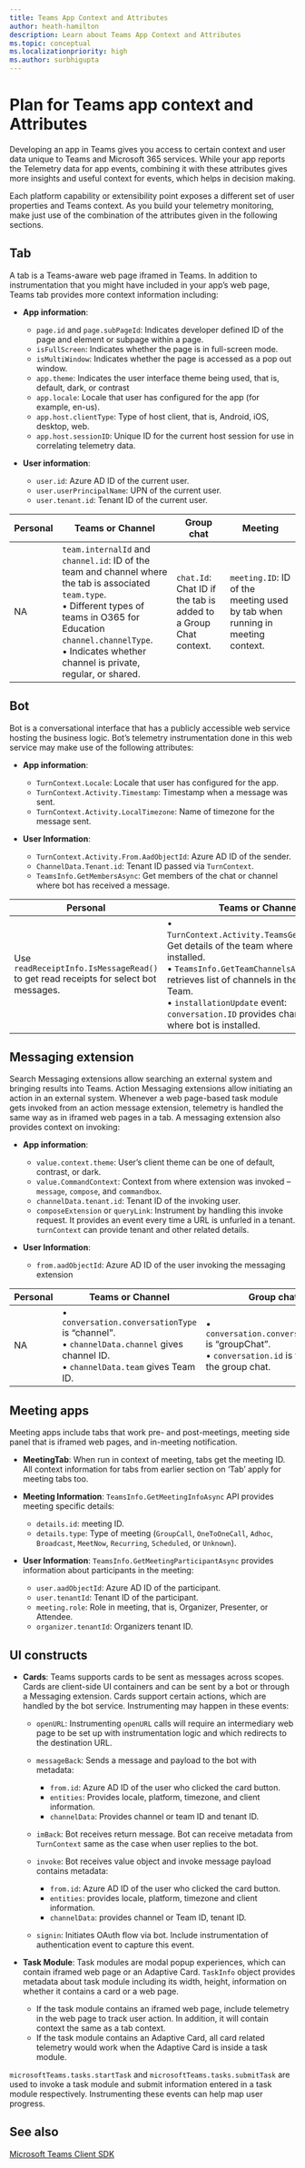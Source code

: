 ```yaml
---
title: Teams App Context and Attributes
author: heath-hamilton
description: Learn about Teams App Context and Attributes
ms.topic: conceptual
ms.localizationpriority: high
ms.author: surbhigupta
---
```


# Plan for Teams app context and Attributes

Developing an app in Teams gives you access to certain context and user data unique to Teams and Microsoft 365 services. While your app reports the Telemetry data for app events, combining it with these attributes gives more insights and useful context for events, which helps in decision making.

Each platform capability or extensibility point exposes a different set of user properties and Teams context. As you build your telemetry monitoring, make just use of the combination of the attributes given in the following sections.

## Tab

A tab is a Teams-aware web page iframed in Teams. In addition to instrumentation that you might have included in your app’s web page, Teams tab provides more context information including:

- **App information**:

  - `page.id` and `page.subPageId`: Indicates developer defined ID of the page and element or subpage within a page.
  - `isFullScreen`: Indicates whether the page is in full-screen mode.
  - `isMultiWindow`: Indicates whether the page is accessed as a pop out window.
  - `app.theme`: Indicates the user interface theme being used, that is, default, dark, or contrast
  - `app.locale`: Locale that user has configured for the app (for example, en-us).
  - `app.host.clientType`: Type of host client, that is, Android, iOS, desktop, web.
  - `app.host.sessionID`: Unique ID for the current host session for use in correlating telemetry data.

- **User information**:

  - `user.id`: Azure AD ID of the current user.
  - `user.userPrincipalName`: UPN of the current user.
  - `user.tenant.id`: Tenant ID of the current user.

| Personal | Teams or Channel | Group chat | Meeting |
| --- | --- | --- | --- |
| NA | `team.internalId` and `channel.id`: ID of the team and channel where the tab is associated `team.type`. <br> • Different types of teams in O365 for Education `channel.channelType`. <br> • Indicates whether channel is private, regular, or shared. | `chat.Id`: Chat ID if the tab is added to a Group Chat context. | `meeting.ID`: ID of the meeting used by tab when running in meeting context. |

## Bot

Bot is a conversational interface that has a publicly accessible web service hosting the business logic. Bot’s telemetry instrumentation done in this web service may make use of the following attributes:

- **App information**:

  - `TurnContext.Locale`: Locale that user has configured for the app.
  - `TurnContext.Activity.Timestamp`: Timestamp when a message was sent.
  - `TurnContext.Activity.LocalTimezone`: Name of timezone for the message sent.

- **User Information**:

  - `TurnContext.Activity.From.AadObjectId`: Azure AD ID of the sender.
  - `ChannelData.Tenant.id`: Tenant ID passed via `TurnContext`.
  - `TeamsInfo.GetMembersAsync`: Get members of the chat or channel where bot has received a message.

| Personal | Teams or Channel | Group chat | Meeting |
| --- | --- | --- | --- |
| Use `readReceiptInfo.IsMessageRead()` to get read receipts for select bot messages. | • `TurnContext.Activity.TeamsGetTeamInfo()`: Get details of the team where bot is installed. <br> • `TeamsInfo.GetTeamChannelsAsync`: retrieves list of channels in the installed Team. <br> • `installationUpdate` event: `conversation.ID` provides channel ID where bot is installed. | On `installationUpdate` event, `conversation.ID` provides chat ID where bot is installed. | On `installationUpdate` event, `conversation.ID` provides ID of meeting chat where bot is installed. |

## Messaging extension

Search Messaging extensions allow searching an external system and bringing results into Teams. Action Messaging extensions allow initiating an action in an external system. Whenever a web page-based task module gets invoked from an action message extension, telemetry is handled the same way as in iframed web pages in a tab. A messaging extension also provides context on invoking:

- **App information**:

  - `value.context.theme`: User’s client theme can be one of default, contrast, or dark.
  - `value.CommandContext`: Context from where extension was invoked – `message`, `compose`, and `commandbox`.
  - `channelData.tenant.id`: Tenant ID of the invoking user.
  - `composeExtension` or `queryLink`: Instrument by handling this invoke request. It provides an event every time a URL is unfurled in a tenant. `turnContext` can provide tenant and other related details.

- **User Information**:

  - `from.aadObjectId`: Azure AD ID of the user invoking the messaging extension

| Personal | Teams or Channel | Group chat | Meeting |
| --- | --- | --- | --- |
| NA | • `conversation.conversationType` is “channel”. <br> • `channelData.channel` gives channel ID. <br> • `channelData.team` gives Team ID. | • `conversation.conversationType` is “groupChat”. <br> • `conversation.id` is the ID of the group chat. | • `conversation.id` contains meeting chat ID. <br> • `channelData.meeting.ID` gives meeting ID. |

## Meeting apps

Meeting apps include tabs that work pre- and post-meetings, meeting side panel that is iframed web pages, and in-meeting notification.

- **MeetingTab**: When run in context of meeting, tabs get the meeting ID. All context information for tabs from earlier section on ‘Tab’ apply for meeting tabs too.
- **Meeting Information**: `TeamsInfo.GetMeetingInfoAsync` API provides meeting specific details:

  - `details.id`: meeting ID.
  - `details.type`: Type of meeting (`GroupCall`, `OneToOneCall`, `Adhoc`, `Broadcast`, `MeetNow`, `Recurring`, `Scheduled`, or `Unknown`).

- **User Information**: `TeamsInfo.GetMeetingParticipantAsync` provides information about participants in the meeting:

  - `user.aadObjectId`: Azure AD ID of the participant.
  - `user.tenantId`: Tenant ID of the participant.
  - `meeting.role`: Role in meeting, that is, Organizer, Presenter, or Attendee.
  - `organizer.tenantId`: Organizers tenant ID.

## UI constructs

- **Cards**: Teams supports cards to be sent as messages across scopes. Cards are client-side UI containers and can be sent by a bot or through a Messaging extension. Cards support certain actions, which are handled by the bot service. Instrumenting may happen in these events:

  - `openURL`: Instrumenting `openURL` calls will require an intermediary web page to be set up with instrumentation logic and which redirects to the destination URL.
  - `messageBack`: Sends a message and payload to the bot with metadata:
    - `from.id`: Azure AD ID of the user who clicked the card button.
    - `entities`: Provides locale, platform, timezone, and client information.
    - `channelData`: Provides channel or team ID and tenant ID.

  - `imBack`: Bot receives return message. Bot can receive metadata from `TurnContext` same as the case when user replies to the bot.
  - `invoke`: Bot receives value object and invoke message payload contains metadata:

    - `from.id`: Azure AD ID of the user who clicked the card button.
    - `entities`: provides locale, platform, timezone and client information.
    - `channelData`: provides channel or Team ID, tenant ID.

  - `signin`: Initiates OAuth flow via bot. Include instrumentation of authentication event to capture this event.

- **Task Module**: Task modules are modal popup experiences, which can contain iframed web page or an Adaptive Card. `TaskInfo` object provides metadata about task module including its width, height,  information on whether it contains a card or a web page.

  - If the task module contains an iframed web page, include telemetry in the web page to track user action. In addition, it will contain context the same as a tab context.
  - If the task module contains an Adaptive Card, all card related telemetry would work when the Adaptive Card is inside a task module.

`microsoftTeams.tasks.startTask` and `microsoftTeams.tasks.submitTask` are used to invoke a task module and submit information entered in a task module respectively. Instrumenting these events can help map user progress.


## See also

[Microsoft Teams Client SDK](/javascript/api/@microsoft/teams-js/app.teaminfo)